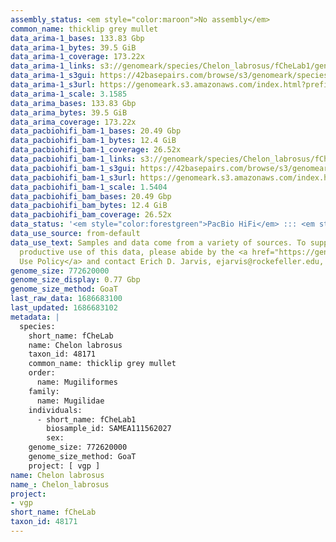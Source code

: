 ```yaml
---
assembly_status: <em style="color:maroon">No assembly</em>
common_name: thicklip grey mullet
data_arima-1_bases: 133.83 Gbp
data_arima-1_bytes: 39.5 GiB
data_arima-1_coverage: 173.22x
data_arima-1_links: s3://genomeark/species/Chelon_labrosus/fCheLab1/genomic_data/arima/<br>
data_arima-1_s3gui: https://42basepairs.com/browse/s3/genomeark/species/Chelon_labrosus/fCheLab1/genomic_data/arima/
data_arima-1_s3url: https://genomeark.s3.amazonaws.com/index.html?prefix=species/Chelon_labrosus/fCheLab1/genomic_data/arima/
data_arima-1_scale: 3.1585
data_arima_bases: 133.83 Gbp
data_arima_bytes: 39.5 GiB
data_arima_coverage: 173.22x
data_pacbiohifi_bam-1_bases: 20.49 Gbp
data_pacbiohifi_bam-1_bytes: 12.4 GiB
data_pacbiohifi_bam-1_coverage: 26.52x
data_pacbiohifi_bam-1_links: s3://genomeark/species/Chelon_labrosus/fCheLab1/genomic_data/pacbio_hifi/<br>
data_pacbiohifi_bam-1_s3gui: https://42basepairs.com/browse/s3/genomeark/species/Chelon_labrosus/fCheLab1/genomic_data/pacbio_hifi/
data_pacbiohifi_bam-1_s3url: https://genomeark.s3.amazonaws.com/index.html?prefix=species/Chelon_labrosus/fCheLab1/genomic_data/pacbio_hifi/
data_pacbiohifi_bam-1_scale: 1.5404
data_pacbiohifi_bam_bases: 20.49 Gbp
data_pacbiohifi_bam_bytes: 12.4 GiB
data_pacbiohifi_bam_coverage: 26.52x
data_status: '<em style="color:forestgreen">PacBio HiFi</em> ::: <em style="color:forestgreen">Arima</em>'
data_use_source: from-default
data_use_text: Samples and data come from a variety of sources. To support fair and
  productive use of this data, please abide by the <a href="https://genome10k.soe.ucsc.edu/data-use-policies/">Data
  Use Policy</a> and contact Erich D. Jarvis, ejarvis@rockefeller.edu, with any questions.
genome_size: 772620000
genome_size_display: 0.77 Gbp
genome_size_method: GoaT
last_raw_data: 1686683100
last_updated: 1686683102
metadata: |
  species:
    short_name: fCheLab
    name: Chelon labrosus
    taxon_id: 48171
    common_name: thicklip grey mullet
    order:
      name: Mugiliformes
    family:
      name: Mugilidae
    individuals:
      - short_name: fCheLab1
        biosample_id: SAMEA111562027
        sex:
    genome_size: 772620000
    genome_size_method: GoaT
    project: [ vgp ]
name: Chelon labrosus
name_: Chelon_labrosus
project:
- vgp
short_name: fCheLab
taxon_id: 48171
---
```

